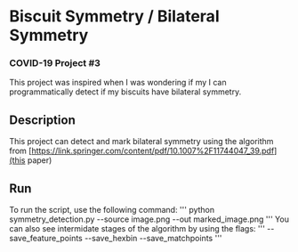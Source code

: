 
# Biscuit Symmetry / Bilateral Symmetry
### COVID-19 Project #3
This project was inspired when I was wondering if my I can programmatically detect if my biscuits have bilateral symmetry.

## Description
This project can detect and mark bilateral symmetry using the algorithm from [https://link.springer.com/content/pdf/10.1007%2F11744047_39.pdf](this paper)

## Run
To run the script, use the following command:
'''
python symmetry_detection.py --source image.png --out marked_image.png
'''
You can also see intermidate stages of the algorithm by using the flags:
'''
--save_feature_points
--save_hexbin
--save_matchpoints
'''

